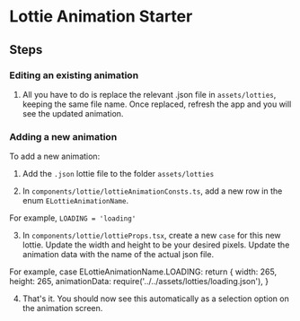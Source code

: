 # Lottie Animation Starter

## Steps

### Editing an existing animation

1. All you have to do is replace the relevant .json file in `assets/lotties`, keeping the same file name. Once replaced, refresh the app and you will see the updated animation.

### Adding a new animation

To add a new animation:

1. Add the `.json` lottie file to the folder `assets/lotties`

2. In `components/lottie/lottieAnimationConsts.ts`, add a new row in the enum `ELottieAnimationName`.

For example, `LOADING = 'loading'`

3. In `components/lottie/lottieProps.tsx`, create a new `case` for this new lottie. Update the width and height to be your desired pixels. Update the animation data with the name of the actual json file.

For example,
    case ELottieAnimationName.LOADING:
      return {
        width: 265,
        height: 265,
        animationData: require('../../assets/lotties/loading.json'),
      }


4. That's it. You should now see this automatically as a selection option on the animation screen.
